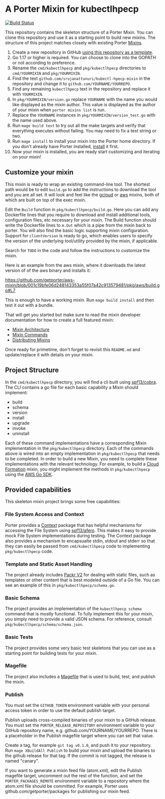 # A Porter Mixin for kubectlhpecp

[![Build Status](https://dev.azure.com/getporter/porter/_apis/build/status/kubectlhpecp?branchName=main)](https://dev.azure.com/getporter/porter/_build/latest?definitionId=13&branchName=main)

This repository contains the skeleton structure of a Porter Mixin. You can clone
this repository and use it as a starting point to build new mixins. The
structure of this project matches closely with existing Porter [Mixins](https://porter.sh/mixins).

1. Create a new repository in GitHub [using this repository as a
   template](https://help.github.com/en/articles/creating-a-repository-from-a-template).
1. Go 1.17 or higher is required. You can choose to clone into the GOPATH or not according to preference.
1. Rename the `cmd/kubectlhpecp` and `pkg/kubectlhpecp` directories to `cmd/YOURMIXIN` and
   `pkg/YOURMIXIN`.
1. Find the text `github.com/srujanattunuri/kubectl-hpecp-mixin` in the repository and change it to
   `github.com/YOURNAME/YOURREPO`.
1. Find any remaining `kubectlhpecp` text in the repository and replace it with `YOURMIXIN`.
1. In `pkg/YOURMIXIN/version.go` replace `YOURNAME` with the name you would like displayed as the mixin
   author. This value is displayed as the author of your mixin when `porter mixins list` is run.
1. Replace the `YOURNAME` instances in `pkg/YOURMIXIN/version_test.go` with the name used above.
1. Run `mage build test` to try out all the make targets and
   verify that everything executes without failing. You may need to fix a test string or two.
1. Run `mage install` to install your mixin into the Porter home directory. If
   you don't already have Porter installed, [install](https://porter.sh/install) it first.
1. Now your mixin is installed, you are ready start customizing and iterating on
   your mixin!

## Customize your mixin

This mixin is ready to wrap an existing command-line tool. The shortest path
would be to edit `build.go` to add the instructions to download the tool
and you are all set. It will look and feel like the [gcloud](https://porter.sh/mixins/gcloud)
or [aws](https://porter.sh/mixins/aws) mixins, both of which are built on top of the exec mixin.

Edit the `Build` function in `pkg/kubectlhpecp/build.go`.
Here you can add any Dockerfile lines that you require to download and install
additional tools, configuration files, etc necessary for your mixin. The Build
function should write the Dockerfile lines to `m.Out` which is a pipe from the
mixin back to porter.
You will also find the basic logic supporting mixin configuration.  Support for `clientVersion` is ready to go, which enables users to specify the version of the underlying tool/utility provided by the mixin, if applicable.

Search for `TODO` in the code and follow the instructions to customize the mixin.

Here is an example from the aws mixin, where it downloads the latest version of
of the aws binary and installs it:

https://github.com/getporter/aws-mixin/blob/001c19bfe06d248143353a55f07a42c913579481/pkg/aws/build.go#L7

This is enough to have a working mixin. Run `mage build install` and then test
it out with a bundle.

That will get you started but make sure to read the mixin developer
documentation for how to create a full featured mixin:

* [Mixin Architecture](https://porter.sh/mixin-dev-guide/architecture/)
* [Mixin Commands](https://porter.sh/mixin-dev-guide/commands/)
* [Distributing Mixins](https://porter.sh/mixin-dev-guide/distribution/)

Once ready for primetime, don't forget to revisit this `README.md` and update/replace it with details on your mixin.

## Project Structure

In the `cmd/kubectlhpecp` directory, you will find a cli built using [spf13/cobra](https://github.com/spf13/cobra). The CLI contains a go file for each basic capability a Mixin should implement:

* build
* schema
* version
* install
* upgrade
* invoke
* uninstall

Each of these command implementations have a corresponding Mixin implementation in the `pkg/kubectlhpecp` directory. Each of the commands above is wired into an empty implementation in `pkg/kubectlhpecp` that needs to be completed. In order to build a new Mixin, you need to complete these implementations with the relevant technology. For example, to build a [Cloud Formation](https://aws.amazon.com/cloudformation/) mixin, you might implement the methods in `pkg/kubectlhpecp` using the [AWS Go SDK](https://docs.aws.amazon.com/sdk-for-go/api/service/cloudformation/).

## Provided capabilities

This skeleton mixin project brings some free capabilities:

### File System Access and Context

Porter provides a [Context](https://porter.sh/src/pkg/context) package that has helpful mechanisms for accessing the File System using [spf13/afero](https://github.com/spf13/afero). This makes it easy to provide mock File System implementations during testing. The Context package also provides a mechanism to encapsualte stdin, stdout and stderr so that they can easily be passed from `cmd/kubectlhpecp` code to implementing `pkg/kubectlhpecp` code.

### Template and Static Asset Handling

The project already includes [Packr V2](https://github.com/gobuffalo/packr/tree/master/v2) for dealing with static files, such as templates or other content that is best modeled outside of a Go file. You can see an example of this in `pkg/kubectlhpecp/schema.go`.

### Basic Schema

The project provides an implementation of the `kubectlhpecp schema` command that is mostly functional. To fully implement this for your mixin, you simply need to provide a valid JSON schema. For reference, consult `pkg/kubectlhpecp/schema/schema.json`.

### Basic Tests

The project provides some very basic test skeletons that you can use as a starting point for building tests for your mixin.

### Magefile

The project also includes a [Magefile] that is used to build, test, and publish the mixin.

### Publish

You must set the `GITHUB_TOKEN` environment variable with your personal access token in order to use the default publish target.

Publish uploads cross-compiled binaries of your mixin to a GitHub release.
You must set the `PORTER_RELEASE_REPOSITORY` environment variable to your GitHub repository name, e.g. github.com/YOURNAME/YOURREPO.
There is a placeholder in the Publish magefile target where you can set that value.

Create a tag, for example `git tag v0.1.0`, and push it to your repository.
Run `mage XBuildAll Publish` to build your mixin and upload the binaries to the github release for that tag.
If the commit is not tagged, the release is named "canary".

If you want to generate a mixin feed file (atom.xml), edit the Publish magefile target, uncomment out the rest of the function, and set the `PORTER_PACKAGES_REMOTE` environment variable to a repository where the atom.xml file should be committed.
For example, Porter uses github.com/getporter/packages for publishing our mixin feed.

[Magefile]: https://magefile.org
